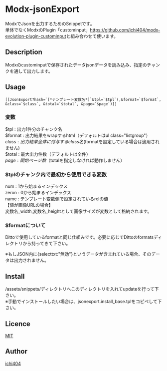 Modx-jsonExport
====

ModxでJsonを出力するためのSnippetです。  
単体でなくModxのPlugin「custominput」<https://github.com/ichi404/modx-evolution-plugin-custominput>と組み合わせて使います。

## Description
Modxのcustominputで保存されたデータjsonデータを読み込み、指定のチャンクを通して出力します。

## Usage
    [[JsonExport?hash=`[*テンプレート変数名*]`&tpl=`$tpl`(,&format=`$format`, &class=`$class`, &total=`$total`, &page=`$page`)]]

### 変数
$tpl    : 出力1件分のチャンク名  
$format : 出力結果をwrapするhtml（デフォルトはul class="listgroup"）  
$class  : 出力結果全体に付与するclass名($formatを設定している場合は適用されません)  
$total  : 最大出力件数（デフォルトは全件）  
$page   : 開始ページ数（$totalを指定しなければ動作しません）  


### $tplのチャンク内で最初から使用できる変数
num   : 1から始まるインデックス  
zeron : 0から始まるインデックス  
name  : テンプレート変数側で設定されているrelの値  
【値が画像URLの場合】  
変数名_width,変数名_heightとして画像サイズが変数として格納されます。  

### $formatについて
Dittoで使用しているformatと同じ仕組みです。必要に応じでDittoのformatsディレクトリから持ってきて下さい。  
  
※もしJSON内に{selecttxt:"無効"}というデータが含まれている場合、そのデータは出力されません。  

## Install
/assets/snippets/ディレクトリへこのディレクトリを入れてupdateを行って下さい。  
※手動でインストールしたい場合は、jsonexport.install_base.tplをコピペして下さい。


## Licence

[MIT](https://github.com/tcnksm/tool/blob/master/LICENCE)

## Author

[ichi404](https://github.com/ichi404)